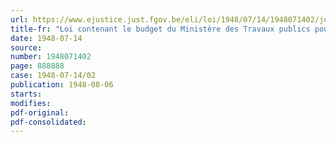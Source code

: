 ```yaml
---
url: https://www.ejustice.just.fgov.be/eli/loi/1948/07/14/1948071402/justel
title-fr: "Loi contenant le budget du Ministère des Travaux publics pour l'exercice 1948"
date: 1948-07-14
source:
number: 1948071402
page: 888888
case: 1948-07-14/02
publication: 1948-08-06
starts:
modifies:
pdf-original:
pdf-consolidated:
---
```


